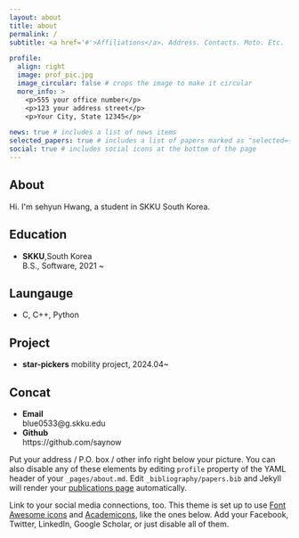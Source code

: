 ```yaml
---
layout: about
title: about
permalink: /
subtitle: <a href='#'>Affiliations</a>. Address. Contacts. Moto. Etc.

profile:
  align: right
  image: prof_pic.jpg
  image_circular: false # crops the image to make it circular
  more_info: >
    <p>555 your office number</p>
    <p>123 your address street</p>
    <p>Your City, State 12345</p>

news: true # includes a list of news items
selected_papers: true # includes a list of papers marked as "selected={true}"
social: true # includes social icons at the bottom of the page
---
```


<h2>About</h2>
Hi. I'm sehyun Hwang, a student in SKKU South Korea.

<h2>Education</h2>
<ul>
  <li> <strong>SKKU</strong>,South Korea</li>
  B.S., Software, 2021 ~
</ul>

<h2>Laungauge</h2>
<ul>
  <li> C, C++, Python</li>
</ul>

<h2>Project</h2>
<ul>
  <li> <strong>star-pickers</strong> mobility project, 2024.04~</li>
</ul>

<h2>Concat</h2>
<ul>
  <li> <strong>Email</strong></li>
  blue0533@g.skku.edu
  <li> <strong>Github</strong></li>
  https://github.com/saynow
</ul>


Put your address / P.O. box / other info right below your picture. You can also disable any of these elements by editing `profile` property of the YAML header of your `_pages/about.md`. Edit `_bibliography/papers.bib` and Jekyll will render your [publications page](/al-folio/publications/) automatically.

Link to your social media connections, too. This theme is set up to use [Font Awesome icons](https://fontawesome.com/) and [Academicons](https://jpswalsh.github.io/academicons/), like the ones below. Add your Facebook, Twitter, LinkedIn, Google Scholar, or just disable all of them.
